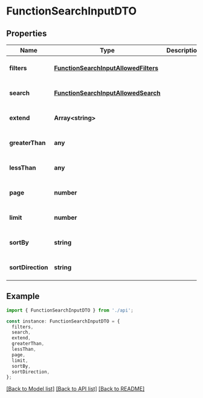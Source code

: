 # FunctionSearchInputDTO

## Properties

| Name              | Type                                                                          | Description | Notes                             |
| ----------------- | ----------------------------------------------------------------------------- | ----------- | --------------------------------- |
| **filters**       | [**FunctionSearchInputAllowedFilters**](FunctionSearchInputAllowedFilters.md) |             | [optional] [default to undefined] |
| **search**        | [**FunctionSearchInputAllowedSearch**](FunctionSearchInputAllowedSearch.md)   |             | [optional] [default to undefined] |
| **extend**        | **Array&lt;string&gt;**                                                       |             | [optional] [default to undefined] |
| **greaterThan**   | **any**                                                                       |             | [optional] [default to undefined] |
| **lessThan**      | **any**                                                                       |             | [optional] [default to undefined] |
| **page**          | **number**                                                                    |             | [optional] [default to undefined] |
| **limit**         | **number**                                                                    |             | [optional] [default to undefined] |
| **sortBy**        | **string**                                                                    |             | [optional] [default to undefined] |
| **sortDirection** | **string**                                                                    |             | [optional] [default to undefined] |

## Example

```typescript
import { FunctionSearchInputDTO } from './api';

const instance: FunctionSearchInputDTO = {
  filters,
  search,
  extend,
  greaterThan,
  lessThan,
  page,
  limit,
  sortBy,
  sortDirection,
};
```

[[Back to Model list]](../README.md#documentation-for-models) [[Back to API list]](../README.md#documentation-for-api-endpoints) [[Back to README]](../README.md)
